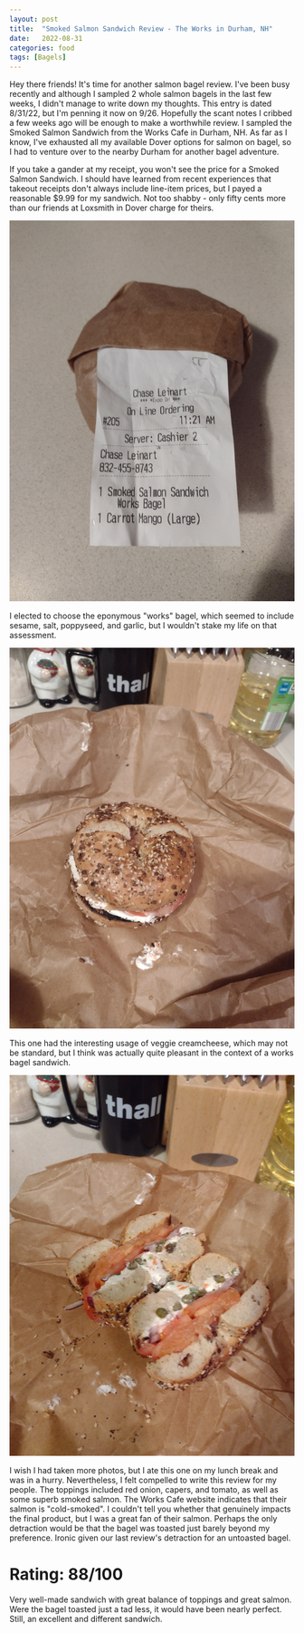 ```yaml
---
layout: post
title:  "Smoked Salmon Sandwich Review - The Works in Durham, NH"
date:   2022-08-31
categories: food
tags: [Bagels]
---
```

Hey there friends! It's time for another salmon bagel review. I've been busy recently and although I sampled 2 whole salmon bagels in the last few weeks, I didn't manage to write down my thoughts. This entry is dated 8/31/22, but I'm penning it now on 9/26. Hopefully the scant notes I cribbed a few weeks ago will be enough to make a worthwhile review. I sampled the Smoked Salmon Sandwich from the Works Cafe in Durham, NH. As far as I know, I've exhausted all my available Dover options for salmon on bagel, so I had to venture over to the nearby Durham for another bagel adventure.

If you take a gander at my receipt, you won't see the price for a Smoked Salmon Sandwich. I should have learned from recent experiences that takeout receipts don't always include line-item prices, but I payed a reasonable $9.99 for my sandwich. Not too shabby - only fifty cents more than our friends at Loxsmith in Dover charge for theirs.


![Works Cafe Receipt](/images/works_bagel_receipt.jpg)


I elected to choose the eponymous "works" bagel, which seemed to include sesame, salt, poppyseed, and garlic, but I wouldn't stake my life on that assessment.

![Bagel View](/images/works_bagel_whole.jpg)

This one had the interesting usage of veggie creamcheese, which may not be standard, but I think was actually quite pleasant in the context of a works bagel sandwich.

![Bagel View](/images/works_bagel_halves.jpg)

I wish I had taken more photos, but I ate this one on my lunch break and was in a hurry. Nevertheless, I felt compelled to write this review for my people. The toppings included red onion, capers, and tomato, as well as some superb smoked salmon. The Works Cafe website indicates that their salmon is "cold-smoked". I couldn't tell you whether that genuinely impacts the final product, but I was a great fan of their salmon. Perhaps the only detraction would be that the bagel was toasted just barely beyond my preference. Ironic given our last review's detraction for an untoasted bagel.


# Rating: 88/100

Very well-made sandwich with great balance of toppings and great salmon. Were the bagel toasted just a tad less, it would have been nearly perfect. Still, an excellent and different sandwich.


